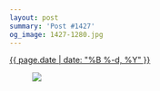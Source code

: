 ```yaml
---
layout: post
summary: 'Post #1427'
og_image: 1427-1280.jpg
---
```


<p>
 <time>
  <a href="/1427">
   {{ page.date | date: "%B %-d, %Y" }}
  </a>
 </time>
 <a href="/1427">
  <figure data-taken="8/4/2021">
   <img sizes="(min-width: 700px) 50vw, calc(100vw - 2rem)" src="{{ site.assets_url }}/1427-640.jpg" srcset="{{ site.assets_url }}/1427-320.jpg 320w, {{ site.assets_url }}/1427-640.jpg 640w, {{ site.assets_url }}/1427-960.jpg 960w, {{ site.assets_url }}/1427-1280.jpg 1280w"/>
  </figure>
 </a>
</p>
